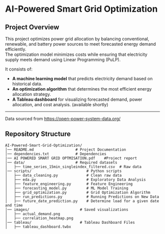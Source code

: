 # AI-Powered Smart Grid Optimization

## Project Overview
This project optimizes power grid allocation by balancing conventional, renewable, and battery power sources to meet forecasted energy demand efficiently.  
The optimization model minimizes costs while ensuring that electricity supply meets demand using Linear Programming (PuLP).

It consists of:
- **A machine learning model** that predicts electricity demand based on historical data.
- **An optimization algorithm** that determines the most efficient energy allocation strategy.
- **A Tableau dashboard** for visualizing forecasted demand, power allocation, and cost analysis. (available shortly)

---
Data sourced from https://open-power-system-data.org/

## Repository Structure

```plaintext
AI-Powered-Smart-Grid-Optimization/
│── README.md                   # Project Documentation  
│── dependencies.txt            # Dependencies
|── AI POWERED SMART GRID OPTMISATION.pdf    #Project report
│── data/                       # Required datasets  
│   ├── time_series_15min_singleindex_filtered.csv  # Raw data 
│── scripts/                         # Python scripts
│   ├── data_cleaning.py             # Clean raw data 
│   ├── eda.py                       # Exploratory Data Analysis  
│   ├── feature_engineering.py       # Feature Engineering  
│   ├── forecasting_model.py         # ML Model Training  
│   ├── grid_optimization.py         # Grid Optimization Algorithm  
│   ├── run_predictions.py           # Running Predictions on New Data
│   ├── future_date_prediction.py    # Determine load for a given date and time
│── images/                       # Saved visualizations  
│   ├── actual_demand.png  
│   ├── correlation_heatmap.png  
│── tableau/                      # Tableau Dashboard Files  
│   ├── tableau_dashboard.twbx  

